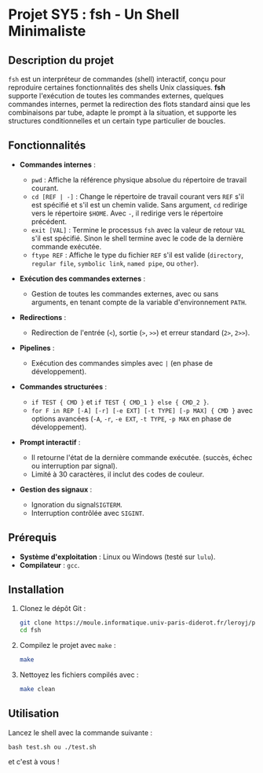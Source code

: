 # Projet SY5 : fsh - Un Shell Minimaliste

## Description du projet
`fsh` est un interpréteur de commandes (shell) interactif, conçu pour reproduire certaines fonctionnalités des shells Unix classiques. **fsh** supporte l'exécution de toutes les commandes externes, quelques commandes internes, permet la redirection des flots standard ainsi que les combinaisons par tube, adapte le prompt à la situation, et supporte les structures conditionnelles et un certain type particulier de boucles.



## Fonctionnalités

- **Commandes internes** :
    - `pwd` : Affiche la référence physique absolue du répertoire de travail courant.
    - `cd [REF | -]` : Change le répertoire de travail courant vers `REF` s'il est spécifié et s'il est un chemin valide. Sans argument, `cd` redirige vers le répertoire `$HOME`. Avec `-`, il redirige vers le répertoire précédent.
    - `exit [VAL]` : Termine le processus `fsh` avec la valeur de retour `VAL` s'il est spécifié. Sinon le shell termine avec le code de la dernière commande exécutée.
    - `ftype REF` : Affiche le type du fichier `REF` s'il est valide (`directory`, `regular file`, `symbolic link`, `named pipe`, ou `other`).

- **Exécution des commandes externes** :
    - Gestion de toutes les commandes externes, avec ou sans arguments, en tenant compte de la variable d'environnement `PATH`. 

- **Redirections** :
    - Redirection de l'entrée (`<`), sortie (`>`, `>>`) et erreur standard (`2>`, `2>>`).

- **Pipelines** :
    - Exécution des commandes simples avec `|` (en phase de développement).

- **Commandes structurées** :
    - `if TEST { CMD }` et `if TEST { CMD_1 } else { CMD_2 }`.
    - `for F in REP [-A] [-r] [-e EXT] [-t TYPE] [-p MAX] { CMD }` avec options avancées (`-A`, `-r`, `-e EXT`, `-t TYPE`, `-p MAX` en phase de développement).

- **Prompt interactif** :
    - Il retourne l'état de la dernière commande exécutée. (succès, échec ou interruption par signal).
    - Limité à 30 caractères, il inclut des codes de couleur.

- **Gestion des signaux** :
    - Ignoration du signal`SIGTERM`.
    - Interruption contrôlée avec `SIGINT`.


## Prérequis

- **Système d'exploitation** : Linux ou Windows (testé sur `lulu`).
- **Compilateur** : `gcc`.



## Installation

1. Clonez le dépôt Git :
   ```bash
   git clone https://moule.informatique.univ-paris-diderot.fr/leroyj/projet-sy5.git
   cd fsh
   ```

2. Compilez le projet avec `make` :
   ```bash
   make
   ```

3. Nettoyez les fichiers compilés avec :
   ```bash
   make clean
   ```


## Utilisation

Lancez le shell avec la commande suivante :
```
bash test.sh ou ./test.sh
```
et c'est à vous !

